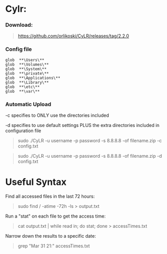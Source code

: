 # Cylr:

### Download:
> https://github.com/orlikoski/CyLR/releases/tag/2.2.0

### Config file
```
glob  **\Users\**
glob  **\Volumes\**
glob  **\System\**
glob  **\private\**
glob  **\Applications\**
glob  **\Library\**
glob  **\etc\**
glob  **\var\**
```

### Automatic Upload
-c specifies to ONLY use the directories included

-d specifies to use default settings PLUS the extra directories included in configuration file

> sudo ./CyLR -u username -p password -s 8.8.8.8 -of filename.zip -c config.txt

> sudo ./CyLR -u username -p password -s 8.8.8.8 -of filename.zip -d config.txt


# Useful Syntax

Find all accessed files in the last 72 hours:

> sudo find / -atime -72h -ls > output.txt

Run a "stat" on each file to get the access time:

> cat output.txt | while read in; do stat; done > accessTimes.txt

Narrow down the results to a specific date:

> grep "Mar 31 21:" accessTimes.txt



